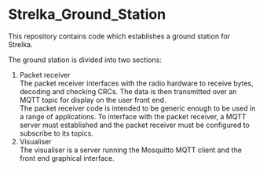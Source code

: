# Strelka_Ground_Station
This repository contains code which establishes a ground station for Strelka.

The ground station is divided into two sections:
1. Packet receiver<br />
   The packet receiver interfaces with the radio hardware to receive bytes, decoding and checking CRCs. The data is then transmitted over an MQTT topic for display on the user front end.<br />
   The packet receiver code is intended to be generic enough to be used in a range of applications. To interface with the packet receiver, a MQTT server must established and the packet receiver must be configured to subscribe to its topics. 
3. Visualiser<br />
   The visualiser is a server running the Mosquitto MQTT client and the front end graphical interface. 
